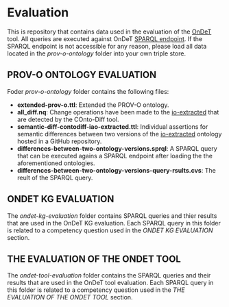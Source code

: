 # Evaluation

This is repository that contains data used in the evaluation of the [OnDeT](https://service.tib.eu/vdp/sandbox/ondet) tool. All queries are executed against OnDeT [SPARQL endpoint](http://ols4ing21.service.tib.eu:3030/#/dataset/test/query). If the SPARQL endpoint is not accessible for any reason, please load all data located in the *prov-o-ontology* folder into your own triple store. 

## PROV-O ONTOLOGY EVALUATION
Foder *prov-o-ontology* folder contains the following files:

* **extended-prov-o.ttl**: Extended the PROV-O ontology. 
* **all_diff.nq**: Change operations have been made to the [io-extracted](https://raw.githubusercontent.com/OpenEnergyPlatform/ontology/master/src/ontology/imports/iao-extracted.owl) that are detected by the COnto-Diff tool.
* **semantic-diff-contodiff-iao-extracted.ttl**: Individual assertions for semantic differences between two versions of the [io-extracted](https://github.com/OpenEnergyPlatform/ontology/tree/dev/src/ontology/imports) ontology hosted in a GitHub repository.
* **differences-between-two-ontology-versions.sprql**: A SPARQL query that can be executed agains a SPARQL endpoint after loading the the aforementioned ontologies.
* **differences-between-two-ontology-versions-query-rsults.cvs**: The reult of the SPARQL query. 

## ONDET KG EVALUATION 

The *ondet-kg-evaluation* folder contains SPARQL queries and thier results that are used in the OnDeT KG evaluation. Each SPARQL query in this folder is related to a competency question used in the *ONDET KG EVALUATION* section. 

## THE EVALUATION OF THE ONDET TOOL 
The *ondet-tool-evaluation* folder contains the SPARQL queries and their results that are used in the OnDeT tool evaluation. Each SPARQL query in this folder is related to a competency question used in the *THE EVALUATION OF THE ONDET TOOL* section. 

